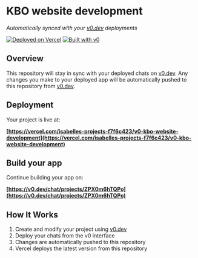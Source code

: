 # KBO website development

*Automatically synced with your [v0.dev](https://v0.dev) deployments*

[![Deployed on Vercel](https://img.shields.io/badge/Deployed%20on-Vercel-black?style=for-the-badge&logo=vercel)](https://vercel.com/isabelles-projects-f7f6c423/v0-kbo-website-development)
[![Built with v0](https://img.shields.io/badge/Built%20with-v0.dev-black?style=for-the-badge)](https://v0.dev/chat/projects/ZPX0m6hTQPo)

## Overview

This repository will stay in sync with your deployed chats on [v0.dev](https://v0.dev).
Any changes you make to your deployed app will be automatically pushed to this repository from [v0.dev](https://v0.dev).

## Deployment

Your project is live at:

**[https://vercel.com/isabelles-projects-f7f6c423/v0-kbo-website-development](https://vercel.com/isabelles-projects-f7f6c423/v0-kbo-website-development)**

## Build your app

Continue building your app on:

**[https://v0.dev/chat/projects/ZPX0m6hTQPo](https://v0.dev/chat/projects/ZPX0m6hTQPo)**

## How It Works

1. Create and modify your project using [v0.dev](https://v0.dev)
2. Deploy your chats from the v0 interface
3. Changes are automatically pushed to this repository
4. Vercel deploys the latest version from this repository
